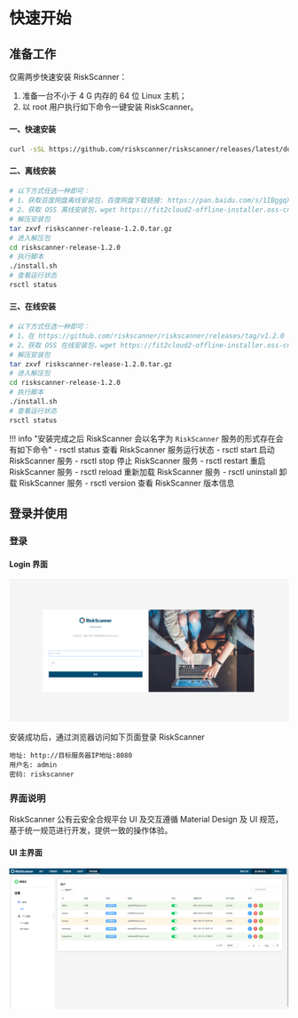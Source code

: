 # 快速开始

## 准备工作

仅需两步快速安装 RiskScanner：

1.  准备一台不小于 4 G 内存的 64 位 Linux 主机；
2.  以 root 用户执行如下命令一键安装 RiskScanner。

#### 一、快速安装

```sh
curl -sSL https://github.com/riskscanner/riskscanner/releases/latest/download/quick_start.sh | sh
```

#### 二、离线安装

```sh
# 以下方式任选一种即可：
# 1、获取百度网盘离线安装包，百度网盘下载链接: https://pan.baidu.com/s/1IBggqX1GeF-HmzOlPF4JFA  密码: krme
# 2、获取 OSS 离线安装包，wget https://fit2cloud2-offline-installer.oss-cn-beijing.aliyuncs.com/riskscanner/riskscanner-release-1.2.0-offline.tar.gz
# 解压安装包
tar zxvf riskscanner-release-1.2.0.tar.gz
# 进入解压包
cd riskscanner-release-1.2.0
# 执行脚本
./install.sh
# 查看运行状态
rsctl status
```

#### 三、在线安装

```sh
# 以下方式任选一种即可：
# 1、在 https://github.com/riskscanner/riskscanner/releases/tag/v1.2.0 页面下载 github release 最新在线安装包
# 2、获取 OSS 在线安装包，wget https://fit2cloud2-offline-installer.oss-cn-beijing.aliyuncs.com/riskscanner/riskscanner-release-1.2.0.tar.gz
# 解压安装包
tar zxvf riskscanner-release-1.2.0.tar.gz
# 进入解压包
cd riskscanner-release-1.2.0
# 执行脚本
./install.sh
# 查看运行状态
rsctl status
```

!!! info "安装完成之后 RiskScanner 会以名字为 `RiskScanner` 服务的形式存在会有如下命令"
    - rsctl  status    查看 RiskScanner 服务运行状态
    - rsctl  start     启动 RiskScanner 服务
    - rsctl  stop      停止 RiskScanner 服务
    - rsctl  restart   重启 RiskScanner 服务
    - rsctl  reload    重新加载 RiskScanner 服务
    - rsctl  uninstall 卸载 RiskScanner 服务
    - rsctl  version   查看 RiskScanner 版本信息
    
## 登录并使用

### 登录

#### Login 界面

![Login 界面说明](./img/quickstart/login.png)

安装成功后，通过浏览器访问如下页面登录 RiskScanner

```
地址: http://目标服务器IP地址:8080
用户名: admin
密码: riskscanner
```

### 界面说明

RiskScanner 公有云安全合规平台 UI 及交互遵循 Material Design 及 UI 规范，基于统一规范进行开发，提供一致的操作体验。

#### UI 主界面

![UI 主界面说明](./img/quickstart/use.png)



